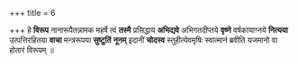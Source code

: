 +++
title = 6

+++
हे **विरूप** नानारूपैतन्नामक महर्षे त्वं **तस्मै** प्रसिद्धाय **अभिद्यवे** अभिगतदीप्तये **वृष्णे** वर्षकायाग्नये **नित्यया** उत्पत्तिरहितया **वाचा** मन्त्ररूपया **सुष्टुतिं** **नूनम्** इदानीं **चोदस्व** स्तुहीत्येवमृषिः स्वात्मानं ब्रवीति यजमानो वा होतारं विरूपम् ॥